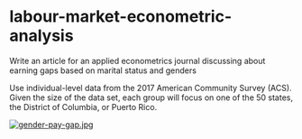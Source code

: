 # labour-market-econometric-analysis
Write an article for an applied econometrics journal discussing about earning gaps based on marital status and genders

Use individual-level data from the 2017 American Community Survey (ACS).  Given the size of the data set, each group will focus on one of the 50 states, the District of Columbia, or Puerto Rico.

[![gender-pay-gap.jpg](https://i.postimg.cc/05hdhV62/gender-pay-gap.jpg)](https://postimg.cc/5jqCCqqZ)
